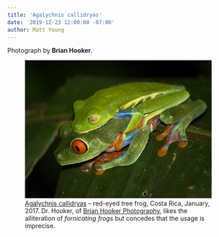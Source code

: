 ```yaml
---
title: 'Agalychnis callidryas'
date: '2019-12-23 12:00:00 -07:00'
author: Matt Young
---
```

Photograph by **Brian Hooker**.

<figure>
<img src="/uploads/2019/Hooker_Frogs.jpg" alt="Red-eyed tree frog"/>
<figcaption><a href="https://www.allaboutbirds.org/guide/Harriss_Hawk/overview#">Agalychnis callidryas</a> &ndash; red-eyed tree frog, Costa Rica, January, 2017.  Dr. Hooker, of <a href="http://www.brianhookerphotography.com/">Brian Hooker Photography</a>, likes the alliteration of <i>fornicating frogs</i> but concedes that the usage is imprecise.
</figcaption>
</figure>
